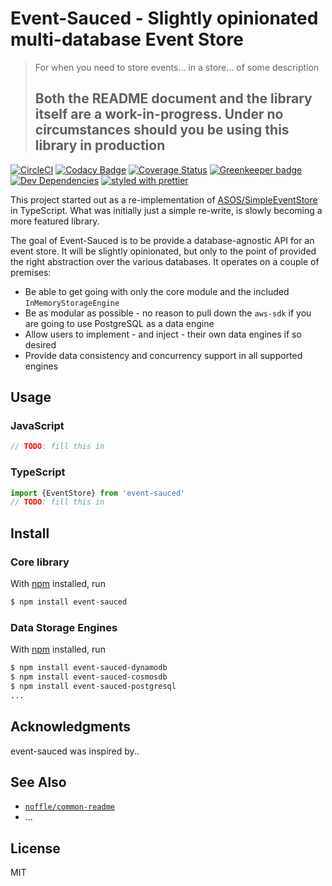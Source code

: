 # Event-Sauced - Slightly opinionated multi-database Event Store

> For when you need to store events... in a store... of some description
>## Both the README document and the library itself are a work-in-progress. Under no circumstances should you be using this library in production

[![CircleCI](https://circleci.com/gh/YannickMeeus/event-sauced-ts.svg?style=shield)](https://circleci.com/gh/YannickMeeus/event-sauced-ts)
[![Codacy Badge](https://api.codacy.com/project/badge/Grade/30cc79935d02466194442678efc156f3)](https://www.codacy.com/app/MillingCode/event-sauced-ts?utm_source=github.com&amp;utm_medium=referral&amp;utm_content=YannickMeeus/event-sauced-ts&amp;utm_campaign=Badge_Grade)
[![Coverage Status](https://coveralls.io/repos/github/YannickMeeus/event-sauced-ts/badge.svg?branch=master)](https://coveralls.io/github/YannickMeeus/event-sauced-ts?branch=master)
[![Greenkeeper badge](https://badges.greenkeeper.io/yannickmeeus/event-sauced-ts.svg)](https://greenkeeper.io/)
[![Dev Dependencies](https://david-dm.org/YannickMeeus/event-sauced-ts/dev-status.svg)](https://david-dm.org/YannickMeeus/event-sauced-ts?type=dev)
[![styled with prettier](https://img.shields.io/badge/styled_with-prettier-ff69b4.svg)](https://github.com/prettier/prettier)

This project started out as a re-implementation of [ASOS/SimpleEventStore](https://github.com/ASOS/SimpleEventStore) in TypeScript. What was initially just a simple re-write, is slowly becoming a more featured library.

The goal of Event-Sauced is to be provide a database-agnostic API for an event store. It will be slightly opinionated, but only to the point of provided the right abstraction over the various databases. It operates on a couple of premises:

  - Be able to get going with only the core module and the included `InMemoryStorageEngine`
  - Be as modular as possible - no reason to pull down the `aws-sdk` if you are going to use PostgreSQL as a data engine
  - Allow users to implement - and inject - their own data engines if so desired
  - Provide data consistency and concurrency support in all supported engines

## Usage

### JavaScript

```js
// TODO: fill this in

```

### TypeScript

```ts
import {EventStore} from 'event-sauced'
// TODO: fill this in
```

## Install

### Core library
With [npm](https://npmjs.org/) installed, run

```sh
$ npm install event-sauced
```

### Data Storage Engines

With [npm](https://npmjs.org/) installed, run

```sh
$ npm install event-sauced-dynamodb
$ npm install event-sauced-cosmosdb
$ npm install event-sauced-postgresql
...
```

## Acknowledgments

event-sauced was inspired by..

## See Also

- [`noffle/common-readme`](https://github.com/noffle/common-readme)
- ...

## License

MIT
